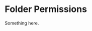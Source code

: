 [title]: # (Folder Permissions)
[tags]: # (XXX)
[priority]: # (3764)
# Folder Permissions
Something here.
